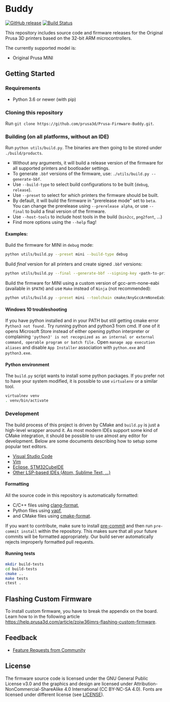 # Buddy
[![GitHub release](https://img.shields.io/github/release/prusa3d/Prusa-Firmware-Buddy.svg)](https://github.com/prusa3d/Prusa-Firmware-Buddy/releases)
[![Build Status](https://holly.prusa3d.com/buildStatus/icon?job=Prusa-Firmware-Buddy%2FMultibranch%2Fmaster)](https://holly.prusa3d.com/job/Prusa-Firmware-Buddy/job/Multibranch/job/master/)

This repository includes source code and firmware releases for the Original Prusa 3D printers based on the 32-bit ARM microcontrollers.

The currently supported model is:
- Original Prusa MINI

## Getting Started

### Requirements

- Python 3.6 or newer (with pip)

### Cloning this repository

Run `git clone https://github.com/prusa3d/Prusa-Firmware-Buddy.git`.

### Building (on all platforms, without an IDE)

Run `python utils/build.py`. The binaries are then going to be stored under `./build/products`.

- Without any arguments, it will build a release version of the firmware for all supported printers and bootloader settings.
- To generate `.bbf` versions of the firmware, use: `./utils/build.py --generate-bbf`.
- Use `--build-type` to select build configurations to be built (`debug`, `release`).
- Use `--preset` to select for which printers the firmware should be built.
- By default, it will build the firmware in "prerelease mode" set to `beta`. You can change the prerelease using `--prerelease alpha`, or use `--final` to build a final version of the firmware.
- Use `--host-tools` to include host tools in the build (`bin2cc`, `png2font`, ...)
- Find more options using the `--help` flag!

#### Examples:

Build the firmware for MINI in `debug` mode:

```bash
python utils/build.py --preset mini --build-type debug
```

Build _final_ version for all printers and create signed `.bbf` versions:

```bash
python utils/build.py --final --generate-bbf --signing-key <path-to-private-key>
```

Build the firmware for MINI using a custom version of gcc-arm-none-eabi (available in `$PATH`) and use `Make` instead of `Ninja` (not recommended):

```bash
python utils/build.py --preset mini --toolchain cmake/AnyGccArmNoneEabi.cmake --generator 'Unix Makefiles'
```

#### Windows 10 troubleshooting

If you have python installed and in your PATH but still getting cmake error `Python3 not found.` Try running python and python3 from cmd. If one of it opens Microsoft Store instead of either opening python interpreter or complaining `'python3' is not recognized as an internal or external command,
operable program or batch file.` Open `manage app execution aliases` and disable `App Installer` association with `python.exe` and `python3.exe`.

#### Python environment

The `build.py` script wants to install some python packages. If you prefer not to have your system modified, it is possible to use `virtualenv` or a similar tool.

```bash
virtualnev venv
. venv/bin/activate
```

### Development

The build process of this project is driven by CMake and `build.py` is just a high-level wrapper around it. As most modern IDEs support some kind of CMake integration, it should be possible to use almost any editor for development. Below are some documents describing how to setup some popular text editors.

- [Visual Studio Code](doc/editor/vscode.md)
- [Vim](doc/editor/vim.md)
- [Eclipse, STM32CubeIDE](doc/editor/stm32cubeide.md)
- [Other LSP-based IDEs (Atom, Sublime Text, ...)](doc/editor/lsp-based-ides.md)

#### Formatting

All the source code in this repository is automatically formatted:

- C/C++ files using [clang-format](https://clang.llvm.org/docs/ClangFormat.html),
- Python files using [yapf](https://github.com/google/yapf),
- and CMake files using [cmake-format](https://github.com/cheshirekow/cmake_format).

If you want to contribute, make sure to install [pre-commit](https://pre-commit.com) and then run `pre-commit install` within the repository. This makes sure that all your future commits will be formatted appropriately. Our build server automatically rejects improperly formatted pull requests.

#### Running tests

```bash
mkdir build-tests
cd build-tests
cmake ..
make tests
ctest .
```

## Flashing Custom Firmware

To install custom firmware, you have to break the appendix on the board. Learn how to in the following article https://help.prusa3d.com/article/zoiw36imrs-flashing-custom-firmware.

## Feedback

- [Feature Requests from Community](https://github.com/prusa3d/Prusa-Firmware-Buddy/labels/feature%20request)

## License

The firmware source code is licensed under the GNU General Public License v3.0 and the graphics and design are licensed under Attribution-NonCommercial-ShareAlike 4.0 International (CC BY-NC-SA 4.0). Fonts are licensed under different license (see [LICENSE](LICENSE.md)).
